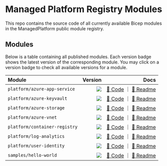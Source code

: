 # Managed Platform Registry Modules

This repo contains the source code of all currently available Bicep modules in the ManagedPlatform public module registry.

## Modules

Below is a table containing all published modules. Each version badge shows the latest version of the corresponding module. You may click on a version badge to check all available versions for a module.

<!-- Begin Module Table -->

| Module                        |                                                                                                                                                                                   Version |                                                                                                                                                                                                                                                    Docs |
| :---------------------------- | ----------------------------------------------------------------------------------------------------------------------------------------------------------------------------------------: | ------------------------------------------------------------------------------------------------------------------------------------------------------------------------------------------------------------------------------------------------------: |
| `platform/azure-app-service`  | <a href="https://github.com/Kyle-MSFT/managed-platform-modules/releases/tag/platform/azure-app-service/1.0.4"><image src="https://img.shields.io/badge/managed--platform-1.0.4-blue"></a> |   [🦾 Code](https://github.com/Kyle-MSFT/managed-platform-modules/blob/main/modules/platform/azure-app-service/main.bicep) ｜ [📃 Readme](https://github.com/Kyle-MSFT/managed-platform-modules/blob/main/modules/platform/azure-app-service/README.md) |
| `platform/azure-keyvault`     |                                                                                                                  <image src="https://img.shields.io/badge/managed--platform-unknown-red"> |         [🦾 Code](https://github.com/Kyle-MSFT/managed-platform-modules/blob/main/modules/platform/azure-keyvault/main.bicep) ｜ [📃 Readme](https://github.com/Kyle-MSFT/managed-platform-modules/blob/main/modules/platform/azure-keyvault/README.md) |
| `platform/azure-storage`      |                                                                                                                  <image src="https://img.shields.io/badge/managed--platform-unknown-red"> |           [🦾 Code](https://github.com/Kyle-MSFT/managed-platform-modules/blob/main/modules/platform/azure-storage/main.bicep) ｜ [📃 Readme](https://github.com/Kyle-MSFT/managed-platform-modules/blob/main/modules/platform/azure-storage/README.md) |
| `platform/azure-vnet`         |                                                                                                                  <image src="https://img.shields.io/badge/managed--platform-unknown-red"> |                 [🦾 Code](https://github.com/Kyle-MSFT/managed-platform-modules/blob/main/modules/platform/azure-vnet/main.bicep) ｜ [📃 Readme](https://github.com/Kyle-MSFT/managed-platform-modules/blob/main/modules/platform/azure-vnet/README.md) |
| `platform/container-registry` |                                                                                                                  <image src="https://img.shields.io/badge/managed--platform-unknown-red"> | [🦾 Code](https://github.com/Kyle-MSFT/managed-platform-modules/blob/main/modules/platform/container-registry/main.bicep) ｜ [📃 Readme](https://github.com/Kyle-MSFT/managed-platform-modules/blob/main/modules/platform/container-registry/README.md) |
| `platform/log-analytics`      |                                                                                                                  <image src="https://img.shields.io/badge/managed--platform-unknown-red"> |           [🦾 Code](https://github.com/Kyle-MSFT/managed-platform-modules/blob/main/modules/platform/log-analytics/main.bicep) ｜ [📃 Readme](https://github.com/Kyle-MSFT/managed-platform-modules/blob/main/modules/platform/log-analytics/README.md) |
| `platform/user-identity`      |                                                                                                                  <image src="https://img.shields.io/badge/managed--platform-unknown-red"> |           [🦾 Code](https://github.com/Kyle-MSFT/managed-platform-modules/blob/main/modules/platform/user-identity/main.bicep) ｜ [📃 Readme](https://github.com/Kyle-MSFT/managed-platform-modules/blob/main/modules/platform/user-identity/README.md) |
| `samples/hello-world`         |                                                                                                                  <image src="https://img.shields.io/badge/managed--platform-unknown-red"> |                 [🦾 Code](https://github.com/Kyle-MSFT/managed-platform-modules/blob/main/modules/samples/hello-world/main.bicep) ｜ [📃 Readme](https://github.com/Kyle-MSFT/managed-platform-modules/blob/main/modules/samples/hello-world/README.md) |

<!-- End Module Table -->

